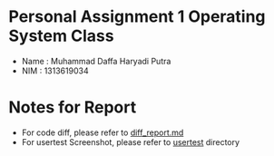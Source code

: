 # Personal Assignment 1 Operating System Class

- Name : Muhammad Daffa Haryadi Putra 
- NIM  : 1313619034

# Notes for Report

- For code diff, please refer to [diff_report.md](./diff_report.md)
- For usertest Screenshot, please refer to [usertest](./usertest) directory

